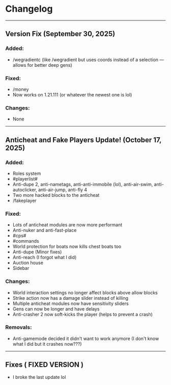 # Changelog

---

## Version Fix (September 30, 2025)

### Added:
* /wegradientc (like /wegradient but uses coords instead of a selection — allows for better deep gens)

### Fixed:
* /money
* Now works on 1.21.111 (or whatever the newest one is lol)

### Changes:
* None

---

## Anticheat and Fake Players Update! (October 17, 2025)

### Added:
* Roles system
* #playerlist#
* Anti-dupe 2, anti-nametags, anti-anti-immobile (lol), anti-air-swim, anti-autoclicker, anti-air-jump, anti-fly 4
* Two more hacked blocks to the anticheat
* /fakeplayer

### Fixed:
* Lots of anticheat modules are now more performant
* Anti-nuker and anti-fast-place
* #cps#
* #commands
* World protection for boats now kills chest boats too
* Anti-dupe (Minor fixes)
* Anti-reach (I forgot what I did)
* Auction house
* Sidebar

### Changes:
* World interaction settings no longer affect blocks above allow blocks
* Strike action now has a damage slider instead of killing
* Multiple anticheat modules now have sensitivity sliders
* Gens can now be longer and have delays
* Anti-crasher 2 now soft-kicks the player (helps to prevent a crash)

### Removals:
* Anti-gamemode decided it didn't want to work anymore (I don't know what I did but it crashes now???)

---

## Fixes ( FIXED VERSION )
* I broke the last update lol 


